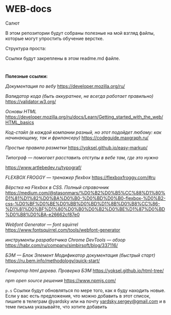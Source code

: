 # WEB-docs

Салют


В этом репозитории будут собраны полезные на мой взгляд файлы,
которые могут упростить обучение верстке. 


Структура проста: 

Ссылки будут закреплены в этом readme.md файле.
#
**Полезные ссылки:**


_Документация по вебу_
https://developer.mozilla.org/ru/

_Валидатор кода (быть аккуратнее, не всегда работает правильно)_
https://validator.w3.org/

_Основы HTML_
https://developer.mozilla.org/ru/docs/Learn/Getting_started_with_the_web/HTML_basics

_Код-стайл (в каждой компании разный, но этот подойдет любому: как начинающему, так и фрилансеру)_
https://codeguide.maxgraph.ru/

_Простые правила разметки_
https://yoksel.github.io/easy-markup/

_Типограф — помогает расставить отступы в вебе там, где это нужно_

https://www.artlebedev.ru/typograf/

_FLEXBOX FROGGY — тренажер flexbox_
https://flexboxfroggy.com/#ru

_Вёрстка на Flexbox в CSS. Полный справочник_
https://medium.com/@stasonmars/%D0%B2%D0%B5%CC%88%D1%80%D1%81%D1%82%D0%BA%D0%B0-%D0%BD%D0%B0-flexbox-%D0%B2-css-%D0%BF%D0%BE%D0%BB%D0%BD%D1%8B%D0%B8%CC%86-%D1%81%D0%BF%D1%80%D0%B0%D0%B2%D0%BE%D1%87%D0%BD%D0%B8%D0%BA-e26662cf87e0

_Webfont Generator — font squirrel_
https://www.fontsquirrel.com/tools/webfont-generator

_инструменты разработчика Chrome DevTools — обзор_
https://habr.com/ru/company/simbirsoft/blog/337116/

_БЭМ — Блок Элемент Модификатор документация (быстрый старт)_
https://ru.bem.info/methodology/quick-start/

_Генератор html дерева. Проверка БЭМ_
https://yoksel.github.io/html-tree/

_npm open source решения_
https://www.npmjs.com/


 `p.s`
 Ссылки будут обновляться по мере того, как я буду находить новые.
 Если у вас есть предложения, что можно добавить в этот список,
 пишите в телеграм @yardsky или на почту yardsky.sergey@gmail.com и в теме письма указывайте, 
 что хотите добавить
